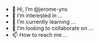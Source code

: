 - 👋 Hi, I’m @jerome-yns
- 👀 I’m interested in ...
- 🌱 I’m currently learning ...
- 💞️ I’m looking to collaborate on ...
- 📫 How to reach me ...

<!---
jerome-yns/jerome-yns is a ✨ special ✨ repository because its `README.md` (this file) appears on your GitHub profile.
You can click the Preview link to take a look at your changes.
--->
